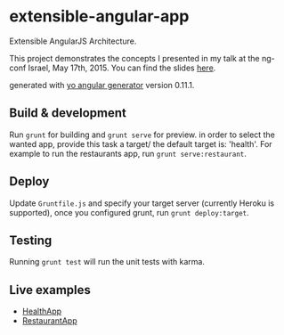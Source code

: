 # extensible-angular-app
Extensible AngularJS Architecture.

This project demonstrates the concepts I presented in my talk at the ng-conf Israel, May 17th, 2015.
You can find the slides [here](https://goo.gl/5mQUmV).

generated with [yo angular generator](https://github.com/yeoman/generator-angular)
version 0.11.1.

## Build & development

Run `grunt` for building and `grunt serve` for preview. in order to select the wanted app, provide this task a target/ 
the default target is: 'health'. For example to run the restaurants app, run `grunt serve:restaurant`.

## Deploy
Update `Gruntfile.js` and specify your target server (currently Heroku is supported), once you configured grunt, run `grunt deploy:target`.

## Testing

Running `grunt test` will run the unit tests with karma.

## Live examples

* [HealthApp](http://ext-app-health.herokuapp.com)
* [RestaurantApp](http://ext-app-restaurant.herokuapp.com)

